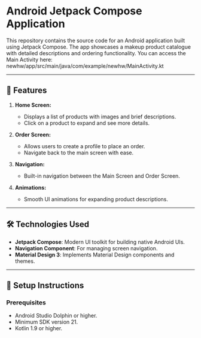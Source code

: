 # Android Jetpack Compose Application

This repository contains the source code for an Android application built using Jetpack Compose. The app showcases a makeup product catalogue with detailed descriptions and ordering functionality.
You can access the Main Activity here: newhw/app/src/main/java/com/example/newhw/MainActivity.kt

---

## 📱 Features

1. **Home Screen:**
   - Displays a list of products with images and brief descriptions.
   - Click on a product to expand and see more details.

2. **Order Screen:**
   - Allows users to create a profile to place an order.
   - Navigate back to the main screen with ease.

3. **Navigation:**
   - Built-in navigation between the Main Screen and Order Screen.

4. **Animations:**
   - Smooth UI animations for expanding product descriptions.

---

## 🛠️ Technologies Used

- **Jetpack Compose**: Modern UI toolkit for building native Android UIs.
- **Navigation Component**: For managing screen navigation.
- **Material Design 3**: Implements Material Design components and themes.

---

## 🔧 Setup Instructions

### Prerequisites
- Android Studio Dolphin or higher.
- Minimum SDK version 21.
- Kotlin 1.9 or higher.



